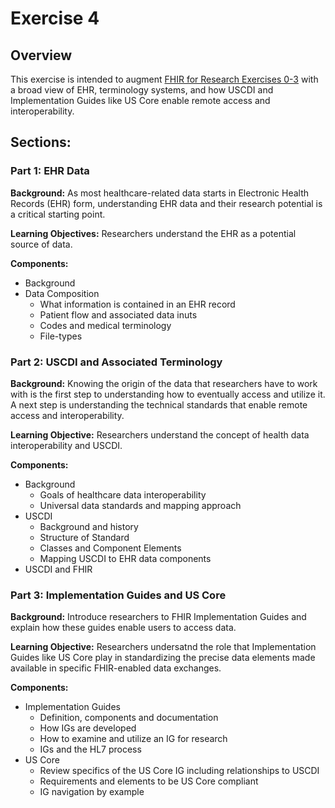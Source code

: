 # Exercise 4

## Overview

This exercise is intended to augment [FHIR for Research Exercises 0-3](https://github.com/mitre/fhir-exercises) with a broad view of EHR, terminology systems, and how USCDI and Implementation Guides like US Core enable remote access and interoperability.

## Sections:

### Part 1: EHR Data

**Background:** As most healthcare-related data starts in Electronic Health Records (EHR) form, understanding EHR data and their research potential is a critical starting point.

**Learning Objectives:** Researchers understand the EHR as a potential source of data.

**Components:**

* Background
* Data Composition
  * What information is contained in an EHR record
  * Patient flow and associated data inuts
  * Codes and medical terminology
  * File-types

### Part 2: USCDI and Associated Terminology

**Background:** Knowing the origin of the data that researchers have to work with is the first step to understanding how to eventually access and utilize it. A next step is understanding the technical standards that enable remote access and interoperability.

**Learning Objective:** Researchers understand the concept of health data interoperability and USCDI.

**Components:**

* Background
  * Goals of healthcare data interoperability
  * Universal data standards and mapping approach
* USCDI
  * Background and history
  * Structure of Standard
  * Classes and Component Elements
  * Mapping USCDI to EHR data components
* USCDI and FHIR


### Part 3: Implementation Guides and US Core

**Background:** Introduce researchers to FHIR Implementation Guides and explain how these guides enable users to access data.

**Learning Objective:** Researchers undersatnd the role that Implementation Guides like US Core play in standardizing the precise data elements made available in specific FHIR-enabled data exchanges.

**Components:**

* Implementation Guides
  * Definition, components and documentation
  * How IGs are developed
  * How to examine and utilize an IG for research
  * IGs and the HL7 process
* US Core
  * Review specifics of the US Core IG including relationships to USCDI
  * Requirements and elements to be US Core compliant
  * IG navigation by example

